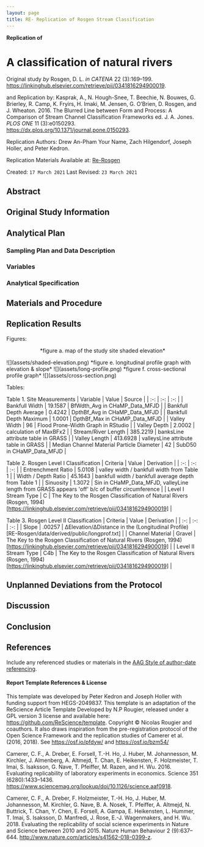 ```yaml
---
layout: page
title: RE- Replication of Rosgen Stream Classification
---
```



**Replication of**
# A classification of natural rivers

Original study *by* Rosgen, D. L.
*in* *CATENA* 22 (3):169–199. https://linkinghub.elsevier.com/retrieve/pii/0341816294900019.

and Replication by: Kasprak, A., N. Hough-Snee, T. Beechie, N. Bouwes, G. Brierley, R. Camp, K. Fryirs, H. Imaki, M. Jensen, G. O’Brien, D. Rosgen, and J. Wheaton. 2016. The Blurred Line between Form and Process: A Comparison of Stream Channel Classification Frameworks ed. J. A. Jones. *PLOS ONE* 11 (3):e0150293. https://dx.plos.org/10.1371/journal.pone.0150293.

Replication Authors: Drew An-Pham
Your Name, Zach Hilgendorf, Joseph Holler, and Peter Kedron.

Replication Materials Available at: [Re-Rosgen](https://github.com/daptx/RE-rosgen)

Created: `17 March 2021`
Last Revised: `23 March 2021`

## Abstract



## Original Study Information

## Analytical Plan

### Sampling Plan and Data Description

### Variables

### Analytical Specification

## Materials and Procedure

## Replication Results

Figures:
<p style="text-align:center"> *figure a. map of the study site shaded elevation* </p>
![](assets/shaded-elevation.png)
*figure e. longitudinal profile graph with elevation & slope*
![](assets/long-profile.png)
*figure f. cross-sectional profile graph*
![](assets/cross-section.png)


Tables:

Table 1. Site Measurements
| Variable | Value | Source |
| :-: | :-: | :-: |
| Bankfull Width | 19.1587 | BfWdth_Avg in CHaMP_Data_MFJD |
| Bankfull Depth Average | 0.4242 | DpthBf_Avg in CHaMP_Data_MFJD |
| Bankfull Depth Maximum | 1.0001 | DpthBf_Max in CHaMP_Data_MFJD |
| Valley Width | 96 | Flood Prone-Width Graph in RStudio |
| Valley Depth | 2.0002 | calculation of MaxBFx2 |
| Stream/River Length | 385.2219 | banksLine attribute table in GRASS |
| Valley Length | 413.6928 | valleysLine attribute table in GRASS |
| Median Channel Material Particle Diameter | 42 | SubD50 in CHaMP_Data_MFJD |

Table 2. Rosgen Level I Classification
| Criteria | Value | Derivation |
| :-: | :-: | :-: |
| Entrenchment Ratio | 5.0108 | valley width / bankfull width from Table 1 |
| Width / Depth Ratio | 45.1643 | bankfull width / bankfull average depth from Table 1 |
| Sinuosity | 1.3072 | Sin in CHaMP_Data_MFJD, valleyLine length from GRASS appears 'off' b/c of buffer circumference |
| Level I Stream Type | C | The Key to the Rosgen Classification of Natural Rivers (Rosgen, 1994)[https://linkinghub.elsevier.com/retrieve/pii/0341816294900019] |


Table 3. Rosgen Level II Classification
| Criteria | Value | Derivation |
| :-: | :-: | :-: |
| Slope | .00257 | ΔElevation/ΔDistance in the (Longitudinal Profile)[RE-Rosgen/data/derived/public/longprof.txt] |
| Channel Material | Gravel | The Key to the Rosgen Classification of Natural Rivers (Rosgen, 1994)[https://linkinghub.elsevier.com/retrieve/pii/0341816294900019] |
| Level II Stream Type | C4b | The Key to the Rosgen Classification of Natural Rivers (Rosgen, 1994)[https://linkinghub.elsevier.com/retrieve/pii/0341816294900019] |

## Unplanned Deviations from the Protocol

## Discussion

## Conclusion

## References

Include any referenced studies or materials in the [AAG Style of author-date referencing](https://www.tandf.co.uk//journals/authors/style/reference/tf_USChicagoB.pdf).

####  Report Template References & License

This template was developed by Peter Kedron and Joseph Holler with funding support from HEGS-2049837. This template is an adaptation of the ReScience Article Template Developed by N.P Rougier, released under a GPL version 3 license and available here: https://github.com/ReScience/template. Copyright © Nicolas Rougier and coauthors. It also draws inspiration from the pre-registration protocol of the Open Science Framework and the replication studies of Camerer et al. (2016, 2018). See https://osf.io/pfdyw/ and https://osf.io/bzm54/

Camerer, C. F., A. Dreber, E. Forsell, T.-H. Ho, J. Huber, M. Johannesson, M. Kirchler, J. Almenberg, A. Altmejd, T. Chan, E. Heikensten, F. Holzmeister, T. Imai, S. Isaksson, G. Nave, T. Pfeiffer, M. Razen, and H. Wu. 2016. Evaluating replicability of laboratory experiments in economics. Science 351 (6280):1433–1436. https://www.sciencemag.org/lookup/doi/10.1126/science.aaf0918.

Camerer, C. F., A. Dreber, F. Holzmeister, T.-H. Ho, J. Huber, M. Johannesson, M. Kirchler, G. Nave, B. A. Nosek, T. Pfeiffer, A. Altmejd, N. Buttrick, T. Chan, Y. Chen, E. Forsell, A. Gampa, E. Heikensten, L. Hummer, T. Imai, S. Isaksson, D. Manfredi, J. Rose, E.-J. Wagenmakers, and H. Wu. 2018. Evaluating the replicability of social science experiments in Nature and Science between 2010 and 2015. Nature Human Behaviour 2 (9):637–644. http://www.nature.com/articles/s41562-018-0399-z.
